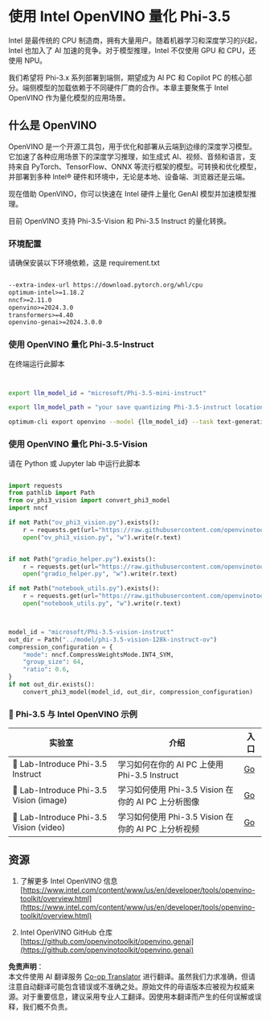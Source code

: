 <!--
CO_OP_TRANSLATOR_METADATA:
{
  "original_hash": "3139a6a82f357a9f90f1fe51c4caf65a",
  "translation_date": "2025-05-07T14:47:59+00:00",
  "source_file": "md/01.Introduction/04/UsingIntelOpenVINOQuantifyingPhi.md",
  "language_code": "zh"
}
-->
# **使用 Intel OpenVINO 量化 Phi-3.5**

Intel 是最传统的 CPU 制造商，拥有大量用户。随着机器学习和深度学习的兴起，Intel 也加入了 AI 加速的竞争。对于模型推理，Intel 不仅使用 GPU 和 CPU，还使用 NPU。

我们希望将 Phi-3.x 系列部署到端侧，期望成为 AI PC 和 Copilot PC 的核心部分。端侧模型的加载依赖于不同硬件厂商的合作。本章主要聚焦于 Intel OpenVINO 作为量化模型的应用场景。

## **什么是 OpenVINO**

OpenVINO 是一个开源工具包，用于优化和部署从云端到边缘的深度学习模型。它加速了各种应用场景下的深度学习推理，如生成式 AI、视频、音频和语言，支持来自 PyTorch、TensorFlow、ONNX 等流行框架的模型。可转换和优化模型，并部署到多种 Intel® 硬件和环境中，无论是本地、设备端、浏览器还是云端。

现在借助 OpenVINO，你可以快速在 Intel 硬件上量化 GenAI 模型并加速模型推理。

目前 OpenVINO 支持 Phi-3.5-Vision 和 Phi-3.5 Instruct 的量化转换。

### **环境配置**

请确保安装以下环境依赖，这是 requirement.txt

```txt

--extra-index-url https://download.pytorch.org/whl/cpu
optimum-intel>=1.18.2
nncf>=2.11.0
openvino>=2024.3.0
transformers>=4.40
openvino-genai>=2024.3.0.0

```

### **使用 OpenVINO 量化 Phi-3.5-Instruct**

在终端运行此脚本

```bash


export llm_model_id = "microsoft/Phi-3.5-mini-instruct"

export llm_model_path = "your save quantizing Phi-3.5-instruct location"

optimum-cli export openvino --model {llm_model_id} --task text-generation-with-past --weight-format int4 --group-size 128 --ratio 0.6  --sym  --trust-remote-code {llm_model_path}


```

### **使用 OpenVINO 量化 Phi-3.5-Vision**

请在 Python 或 Jupyter lab 中运行此脚本

```python

import requests
from pathlib import Path
from ov_phi3_vision import convert_phi3_model
import nncf

if not Path("ov_phi3_vision.py").exists():
    r = requests.get(url="https://raw.githubusercontent.com/openvinotoolkit/openvino_notebooks/latest/notebooks/phi-3-vision/ov_phi3_vision.py")
    open("ov_phi3_vision.py", "w").write(r.text)


if not Path("gradio_helper.py").exists():
    r = requests.get(url="https://raw.githubusercontent.com/openvinotoolkit/openvino_notebooks/latest/notebooks/phi-3-vision/gradio_helper.py")
    open("gradio_helper.py", "w").write(r.text)

if not Path("notebook_utils.py").exists():
    r = requests.get(url="https://raw.githubusercontent.com/openvinotoolkit/openvino_notebooks/latest/utils/notebook_utils.py")
    open("notebook_utils.py", "w").write(r.text)



model_id = "microsoft/Phi-3.5-vision-instruct"
out_dir = Path("../model/phi-3.5-vision-128k-instruct-ov")
compression_configuration = {
    "mode": nncf.CompressWeightsMode.INT4_SYM,
    "group_size": 64,
    "ratio": 0.6,
}
if not out_dir.exists():
    convert_phi3_model(model_id, out_dir, compression_configuration)

```

### **🤖 Phi-3.5 与 Intel OpenVINO 示例**

| 实验室    | 介绍 | 入口 |
| -------- | ------- |  ------- |
| 🚀 Lab-Introduce Phi-3.5 Instruct  | 学习如何在你的 AI PC 上使用 Phi-3.5 Instruct    |  [Go](../../../../../code/09.UpdateSamples/Aug/intel-phi35-instruct-zh.ipynb)    |
| 🚀 Lab-Introduce Phi-3.5 Vision (image) | 学习如何使用 Phi-3.5 Vision 在你的 AI PC 上分析图像      |  [Go](../../../../../code/09.UpdateSamples/Aug/intel-phi35-vision-img.ipynb)    |
| 🚀 Lab-Introduce Phi-3.5 Vision (video)   | 学习如何使用 Phi-3.5 Vision 在你的 AI PC 上分析视频    |  [Go](../../../../../code/09.UpdateSamples/Aug/intel-phi35-vision-video.ipynb)    |


## **资源**

1. 了解更多 Intel OpenVINO 信息 [https://www.intel.com/content/www/us/en/developer/tools/openvino-toolkit/overview.html](https://www.intel.com/content/www/us/en/developer/tools/openvino-toolkit/overview.html)

2. Intel OpenVINO GitHub 仓库 [https://github.com/openvinotoolkit/openvino.genai](https://github.com/openvinotoolkit/openvino.genai)

**免责声明**：  
本文件使用 AI 翻译服务 [Co-op Translator](https://github.com/Azure/co-op-translator) 进行翻译。虽然我们力求准确，但请注意自动翻译可能包含错误或不准确之处。原始文件的母语版本应被视为权威来源。对于重要信息，建议采用专业人工翻译。因使用本翻译而产生的任何误解或误释，我们概不负责。